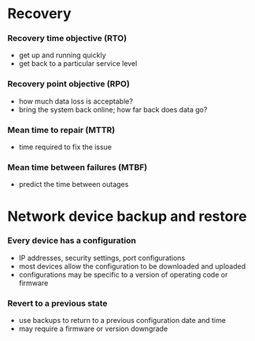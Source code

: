 # Recovery
### Recovery time objective (RTO)
- get up and running quickly
- get back to a particular service level
### Recovery point objective (RPO)
- how much data loss is acceptable?
- bring the system back online; how far back does data go?
### Mean time to repair (MTTR)
- time required to fix the issue
### Mean time between failures (MTBF)
- predict the time between outages
# Network device backup and restore
### Every device has a configuration
- IP addresses, security settings, port configurations
- most devices allow the configuration to be downloaded and uploaded
- configurations may be specific to a version of operating code or firmware
### Revert to a previous state
- use backups to return to a previous configuration date and time
- may require a firmware or version downgrade